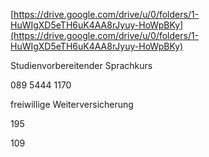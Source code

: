[https://drive.google.com/drive/u/0/folders/1-HuWIgXD5eTH6uK4AA8rJyuy-HoWpBKy](https://drive.google.com/drive/u/0/folders/1-HuWIgXD5eTH6uK4AA8rJyuy-HoWpBKy)

Studienvorbereitender Sprachkurs

089 5444 1170

freiwillige Weiterversicherung

195

109



